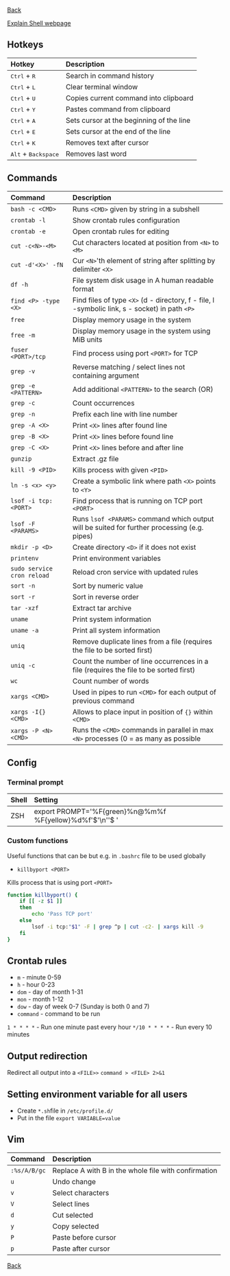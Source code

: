 [Back](../../README.md)

[Explain Shell webpage](http://explainshell.com/)

## Hotkeys

| Hotkey                                | Description                              |
|:--------------------------------------|:-----------------------------------------|
| <kbd>Ctrl</kbd> + <kbd>R</kbd>        | Search in command history                |
| <kbd>Ctrl</kbd> + <kbd>L</kbd>        | Clear terminal window                    |
| <kbd>Ctrl</kbd> + <kbd>U</kbd>        | Copies current command into clipboard    |
| <kbd>Ctrl</kbd> + <kbd>Y</kbd>        | Pastes command from clipboard            |
| <kbd>Ctrl</kbd> + <kbd>A</kbd>        | Sets cursor at the beginning of the line |
| <kbd>Ctrl</kbd> + <kbd>E</kbd>        | Sets cursor at the end of the line       |
| <kbd>Ctrl</kbd> + <kbd>K</kbd>        | Removes text after cursor                |
| <kbd>Alt</kbd> + <kbd>Backspace</kbd> | Removes last word                        |

## Commands

| Command                    | Description                                                                                    |
|:---------------------------|:-----------------------------------------------------------------------------------------------|
| `bash -c <CMD>`            | Runs `<CMD>` given by string in a subshell                                                     |
| `crontab -l`               | Show crontab rules configuration                                                               |
| `crontab -e`               | Open crontab rules for editing                                                                 |
| `cut -c<N>-<M>`            | Cut characters located at position from `<N>` to `<M>`                                         |
| `cut -d'<X>' -fN`          | Cur `<N>`'th element of string after splitting by delimiter `<X>`                              |
| `df -h`                    | File system disk usage in A human readable format                                              |
| `find <P> -type <X>`       | Find files of type `<X>` (d - directory, f - file, l -symbolic link, s - socket) in path `<P>` |
| `free`                     | Display memory usage in the system                                                             |
| `free -m`                  | Display memory usage in the system using MiB units                                             |
| `fuser <PORT>/tcp`         | Find process using port `<PORT>` for TCP                                                       |
| `grep -v`                  | Reverse matching / select lines not containing argument                                        |
| `grep -e <PATTERN>`        | Add additional `<PATTERN>` to the search (OR)                                                  |
| `grep -c`                  | Count occurrences                                                                              |
| `grep -n`                  | Prefix each line with line number                                                              |
| `grep -A <X>`              | Print `<X>` lines after found line                                                             |
| `grep -B <X>`              | Print `<X>` lines before found line                                                            |
| `grep -C <X>`              | Print `<X>` lines before and after line                                                        |
| `gunzip`                   | Extract .gz file                                                                               |
| `kill -9 <PID>`            | Kills process with given `<PID>`                                                               |
| `ln -s <x> <y>`            | Create a symbolic link where path `<X>` points to `<Y>`                                        |
| `lsof -i tcp:<PORT>`       | Find process that is running on TCP port `<PORT>`                                              |
| `lsof -F <PARAMS>`         | Runs `lsof <PARAMS>` command which output will be suited for further processing (e.g. pipes)   |
| `mkdir -p <D>`             | Create directory `<D>` if it does not exist                                                    |
| `printenv`                 | Print environment variables                                                                    |
| `sudo service cron reload` | Reload cron service with updated rules                                                         |
| `sort -n`                  | Sort by numeric value                                                                          |
| `sort -r`                  | Sort in reverse order                                                                          |
| `tar -xzf`                 | Extract tar archive                                                                            |
| `uname`                    | Print system information                                                                       |
| `uname -a`                 | Print all system information                                                                   |
| `uniq`                     | Remove duplicate lines from a file (requires the file to be sorted first)                      |
| `uniq -c`                  | Count the number of line occurrences in a file (requires the file to be sorted first)          |
| `wc`                       | Count number of words                                                                          |
| `xargs <CMD>`              | Used in pipes to run `<CMD>` for each output of previous command                               |
| `xargs -I{} <CMD>`         | Allows to place input in position of `{}` within `<CMD>`                                       |
| `xargs -P <N> <CMD>`       | Runs the `<CMD>` commands in parallel in max `<N>` processes (0 = as many as possible          |

## Config

### Terminal prompt

| Shell | Setting                                                  |
|:------|:---------------------------------------------------------|
| ZSH   | export PROMPT='%F{green}%n@%m%f %F{yellow}%d%f'$'\n''$ ' |

### Custom functions

Useful functions that can be but e.g. in `.bashrc` file to be used globally

- `killbyport <PORT>`

Kills process that is using port `<PORT>`

```bash
function killbyport() {
	if [[ -z $1 ]]
	then
		echo 'Pass TCP port'
	else
		lsof -i tcp:"$1" -F | grep ^p | cut -c2- | xargs kill -9
	fi
}
```

## Crontab rules

- `m` - minute 0-59
- `h` - hour 0-23
- `dom` - day of month 1-31
- `mon` - month 1-12
- `dow` - day of week 0-7 (Sunday is both 0 and 7)
- `command` - command to be run

`1 * * * *` - Run one minute past every hour
`*/10 * * * *` - Run every 10 minutes

## Output redirection

Redirect all output into a `<FILE>>`
`command > <FILE> 2>&1`

## Setting environment variable for all users

- Create `*.sh`file in `/etc/profile.d/`
- Put in the file `export VARIABLE=value`

## Vim

| Command      | Description                                          |
|:-------------|:-----------------------------------------------------|
| `:%s/A/B/gc` | Replace A with B in the whole file with confirmation |
| `u`          | Undo change                                          |
| `v`          | Select characters                                    |
| `V`          | Select lines                                         |
| `d`          | Cut selected                                         |
| `y`          | Copy selected                                        |
| `P`          | Paste before cursor                                  |
| `p`          | Paste after cursor                                   |

[Back](../../README.md)
